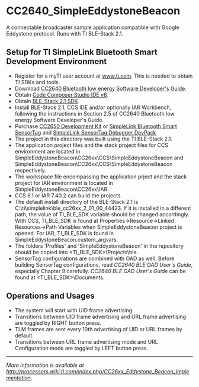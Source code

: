 # CC2640_SimpleEddystoneBeacon
A connectable broadcaster sample application compatible with Google Eddystone protocol. Runs with TI BLE-Stack 2.1.

## Setup for TI SimpleLink Bluetooth Smart Development Environment
* Register for a myTI user account at www.ti.com. This is needed to obtain TI SDKs and tools.
* Download [CC2640 Bluetooth low energy Software Developer's Guide](www.ti.com/litv/pdf/swru393).
* Obtain [Code Composer Studio IDE v6](http://www.ti.com/tool/ccstudio).
* Obtain [BLE-Stack 2.1 SDK](http://www.ti.com/tool/ble-stack).
* Install BLE-Stack 2.1, CCS IDE and/or optionally IAR Workbench, following the instructions in Section 2.5 of CC2640 Bluetooth low energy Software Developer's Guide.
* Purchase [CC2650 Development Kit](http://www.ti.com/tool/CC2650DK) or [SimpleLink Bluetooth Smart SensorTag](http://www.ti.com/tool/cc2650stk) and [SimpleLink SensorTag Debugger DevPack](http://www.ti.com/tool/cc-devpack-debug)
* The project in this directory was built using the TI BLE-Stack 2.1.
* The application project files and the stack project files for CCS environment are located in SimpleEddystoneBeacon\CC26xx\CCS\SimpleEddystoneBeacon and SimpleEddystoneBeacon\CC26xx\CCS\SimpleEddystoneBeacon respectively.
* The workspace file encompassing the application prject and the stack project for IAR environment is located in SimpleEddystoneBeacon\CC26xx\IAR.
* CCS 6.1 or IAR 7.40.2 can build the projects.
* The default install directory of the BLE-Stack 2.1 is C:\ti\simplelink\ble_cc26xx_2_01_00_44423.
  If it is installed in a different path, the value of TI_BLE_SDK variable should be changed accordingly. With CCS, TI_BLE_SDK is found at Properties->Resource->Linked Resources->Path Variables when SimpleEddystoneBeacon project is opened. For IAR, TI_BLE_SDK is found in SimpleEddystoneBeacon.custom_argvars.
* The folders 'Profiles' and 'SimpleEddystoneBeacon' in the repository should be copied into <TI_BLE_SDK>\Projects\ble\.
* SensorTag configurations are combined with OAD as well. Before building SensorTag configurations, read *CC2640 BLE OAD User's Guide*, especially Chapter 9 carefully. *CC2640 BLE OAD User's Guide* can be found at <TI_BLE_SDK>\Documents.

## Operations and Usages
* The system will start with UID frame advertising.
* Transitions between UID frame advertising and URL frame advertising are toggled by RIGHT button press.
* TLM frames are sent every 10th advertising of UID or URL frames by default.
* Transitions between URL frame advertising mode and URL Configuration mode are toggled by LEFT button press.

---
_More information is available at http://processors.wiki.ti.com/index.php/CC26xx_Eddystone_Beacon_Implementation._
